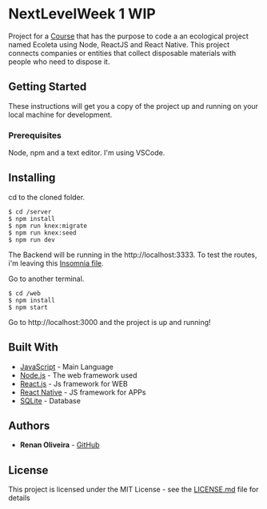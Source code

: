 # NextLevelWeek 1 WIP

Project for a [Course](https://nextlevelweek.com/aulas/booster/1/edicao/1) that has the purpose to code a an ecological project named Ecoleta using Node, ReactJS and React Native. This project connects companies or entities that collect disposable materials with people who need to dispose it.

## Getting Started

These instructions will get you a copy of the project up and running on your local machine for development.

### Prerequisites

Node, npm and a text editor. I'm using VSCode.

## Installing
cd to the cloned folder.
```
$ cd /server
$ npm install
$ npm run knex:migrate
$ npm run knex:seed
$ npm run dev
```
The Backend will be running in the http://localhost:3333. To test the routes, i'm leaving this [Insomnia file](Insomnia_2020-06-02.json).

Go to another terminal.
```
$ cd /web
$ npm install
$ npm start
```
Go to http://localhost:3000 and the project is up and running!

## Built With

* [JavaScript](https://devdocs.io/javascript/) - Main Language
* [Node.js](https://nodejs.org/en/) - The web framework used
* [React.js](https://reactjs.org/) - Js framework for WEB
* [React Native](https://facebook.github.io/react-native/) - JS framework for APPs
* [SQLite](https://www.sqlite.org/index.html) - Database

## Authors

* **Renan Oliveira** - [GitHub](https://github.com/lmaoclost)

## License

This project is licensed under the MIT License - see the [LICENSE.md](LICENSE.md) file for details
